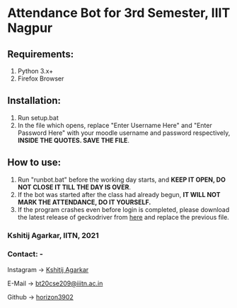 # Attendance Bot for 3rd Semester, IIIT Nagpur

## Requirements:
1) Python 3.x+
2) Firefox Browser

## Installation:
1) Run setup.bat
2) In the file which opens, replace "Enter Username Here" and "Enter Password Here" with your  moodle username and password respectively, <b>INSIDE THE QUOTES. SAVE THE FILE</b>.

## How to use:
1) Run "runbot.bat" before the working day starts, and <b>KEEP IT OPEN, DO NOT CLOSE IT TILL THE DAY IS OVER</b>.
2) If the bot was started after the class had already begun, <b>IT WILL NOT MARK THE ATTENDANCE, DO IT YOURSELF.</b>
3) If the program crashes even before login is completed, please download the latest release of geckodriver from [here](https://github.com/mozilla/geckodriver/releases) and replace the previous file.



### Kshitij Agarkar, IITN, 2021

### Contact: -	

Instagram -> [Kshitij Agarkar](https://www.instagram.com/kshitij_agarkar/ "Instagram Account")

E-Mail -> [bt20cse209@iiitn.ac.in](mailto:bt20cse209@iiitn.ac.in)

Github -> [horizon3902](https://www.github.com/horizon3902/)		